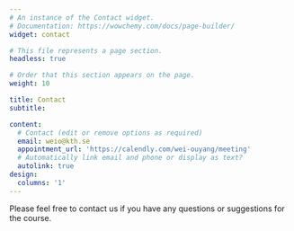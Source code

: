 ```yaml
---
# An instance of the Contact widget.
# Documentation: https://wowchemy.com/docs/page-builder/
widget: contact

# This file represents a page section.
headless: true

# Order that this section appears on the page.
weight: 10

title: Contact
subtitle:

content:
  # Contact (edit or remove options as required)
  email: weio@kth.se
  appointment_url: 'https://calendly.com/wei-ouyang/meeting'
  # Automatically link email and phone or display as text?
  autolink: true
design:
  columns: '1'
---
```

Please feel free to contact us if you have any questions or suggestions for the course.
